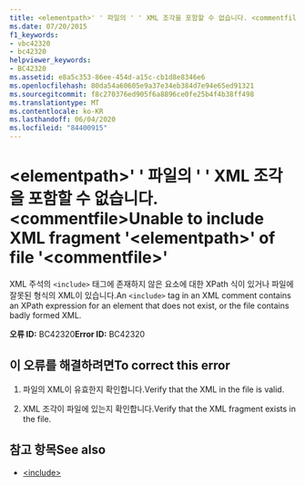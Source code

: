 ```yaml
---
title: <elementpath>' ' 파일의 ' ' XML 조각을 포함할 수 없습니다. <commentfile>
ms.date: 07/20/2015
f1_keywords:
- vbc42320
- bc42320
helpviewer_keywords:
- BC42320
ms.assetid: e8a5c353-86ee-454d-a15c-cb1d8e8346e6
ms.openlocfilehash: 80da54a60605e9a37e34eb384d7e94e65ed91321
ms.sourcegitcommit: f8c270376ed905f6a8896ce0fe25b4f4b38ff498
ms.translationtype: MT
ms.contentlocale: ko-KR
ms.lasthandoff: 06/04/2020
ms.locfileid: "84400915"
---
```

# <a name="unable-to-include-xml-fragment-elementpath-of-file-commentfile"></a><span data-ttu-id="6934a-102">\<elementpath>' ' 파일의 ' ' XML 조각을 포함할 수 없습니다. \<commentfile></span><span class="sxs-lookup"><span data-stu-id="6934a-102">Unable to include XML fragment '\<elementpath>' of file '\<commentfile>'</span></span>
<span data-ttu-id="6934a-103">XML 주석의 `<include>` 태그에 존재하지 않은 요소에 대한 XPath 식이 있거나 파일에 잘못된 형식의 XML이 있습니다.</span><span class="sxs-lookup"><span data-stu-id="6934a-103">An `<include>` tag in an XML comment contains an XPath expression for an element that does not exist, or the file contains badly formed XML.</span></span>  
  
 <span data-ttu-id="6934a-104">**오류 ID:** BC42320</span><span class="sxs-lookup"><span data-stu-id="6934a-104">**Error ID:** BC42320</span></span>  
  
## <a name="to-correct-this-error"></a><span data-ttu-id="6934a-105">이 오류를 해결하려면</span><span class="sxs-lookup"><span data-stu-id="6934a-105">To correct this error</span></span>  
  
1. <span data-ttu-id="6934a-106">파일의 XML이 유효한지 확인합니다.</span><span class="sxs-lookup"><span data-stu-id="6934a-106">Verify that the XML in the file is valid.</span></span>  
  
2. <span data-ttu-id="6934a-107">XML 조각이 파일에 있는지 확인합니다.</span><span class="sxs-lookup"><span data-stu-id="6934a-107">Verify that the XML fragment exists in the file.</span></span>  
  
## <a name="see-also"></a><span data-ttu-id="6934a-108">참고 항목</span><span class="sxs-lookup"><span data-stu-id="6934a-108">See also</span></span>

- [\<include>](../language-reference/xmldoc/include.md)
